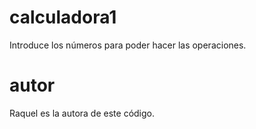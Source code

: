 # calculadora1

Introduce los números para poder hacer las operaciones.

# autor

Raquel es la autora de este código.